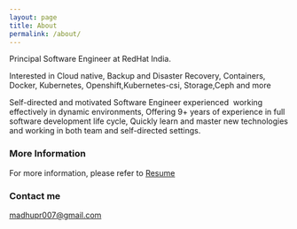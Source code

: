 ```yaml
---
layout: page
title: About
permalink: /about/
---
```

Principal Software Engineer at RedHat India.

Interested in Cloud native, Backup and Disaster Recovery,
Containers, Docker, Kubernetes, Openshift,Kubernetes-csi, Storage,Ceph and more

Self-directed and motivated Software Engineer experienced  working effectively
in dynamic environments, Offering 9+ years of experience in full  software
development life cycle, Quickly learn and master new technologies and working
in both team and self-directed settings.

### More Information

For more information, please refer to [Resume](../resume.html)

### Contact me

[madhupr007@gmail.com](mailto:madhupr007@gmail.com)
